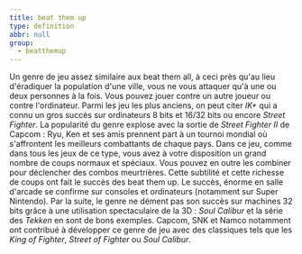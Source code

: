 ```yaml
---
title: beat them up
type: definition
abbr: null
group:
  - beatthemup
---
```

Un genre de jeu assez similaire aux beat them all, à ceci près qu'au lieu d'éradiquer la population d'une ville, vous ne vous attaquer qu'à une ou deux personnes à la fois. Vous pouvez jouer contre un autre joueur ou contre l'ordinateur. Parmi les jeu les plus anciens, on peut citer _IK+_ qui a connu un gros succès sur ordinateurs 8 bits et 16/32 bits ou encore _Street Fighter_. La popularité du genre explose avec la sortie de _Street Fighter II_ de Capcom : Ryu, Ken et ses amis prennent part à un tournoi mondial où s'affrontent les meilleurs combattants de chaque pays. Dans ce jeu, comme dans tous les jeux de ce type, vous avez à votre disposition un grand nombre de coups normaux et spéciaux. Vous pouvez en outre les combiner pour déclencher des combos meurtrières. Cette subtilité et cette richesse de coups ont fait le succès des beat them up. Le succès, énorme en salle d'arcade se confirme sur consoles et ordinateurs (notamment sur Super Nintendo). Par la suite, le genre ne dément pas son succès sur machines 32 bits grâce à une utilisation spectaculaire de la 3D : _Soul Calibur_ et la série des _Tekken_ en sont de bons exemples. Capcom, SNK et Namco notamment ont contribué à développer ce genre de jeu avec des classiques tels que les _King of Fighter_, _Street of Fighter_ ou _Soul Calibur_.
